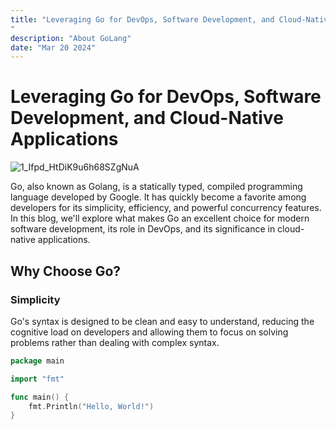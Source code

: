 ```yaml
---
title: "Leveraging Go for DevOps, Software Development, and Cloud-Native Applications
"
description: "About GoLang"
date: "Mar 20 2024"
---
```



# Leveraging Go for DevOps, Software Development, and Cloud-Native Applications

![1_Ifpd_HtDiK9u6h68SZgNuA](https://github.com/aayanmtn/aayanmateen.tech/assets/56849865/a0786adb-dd73-433e-b6ef-ee05d377059d)


Go, also known as Golang, is a statically typed, compiled programming language developed by Google. It has quickly become a favorite among developers for its simplicity, efficiency, and powerful concurrency features. In this blog, we'll explore what makes Go an excellent choice for modern software development, its role in DevOps, and its significance in cloud-native applications.

## Why Choose Go?

### Simplicity

Go's syntax is designed to be clean and easy to understand, reducing the cognitive load on developers and allowing them to focus on solving problems rather than dealing with complex syntax.

```go
package main

import "fmt"

func main() {
    fmt.Println("Hello, World!")
}
```
